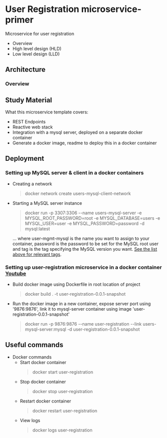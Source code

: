 # User Registration microservice-primer
Microservice for user registration
* Overview
* High level design (HLD)
* Low level design (LLD)

## Architecture

### Overview

## Study Material
What this microservice template covers:
 * REST Endpoints
 * Reactive web stack
 * Integration with a mysql server, deployed on a separate docker container
 * Generate a docker image, readme to deploy this in a docker container

## Deployment 
### Setting up MySQL server & client in a docker containers
* Creating a network
    > docker network create users-mysql-client-network

* Starting a MySQL server instance 
    > docker run -p 3307:3306 --name users-mysql-server -e MYSQL_ROOT_PASSWORD=root -e MYSQL_DATABASE=users -e MYSQL_USER=user -e MYSQL_PASSWORD=password -d mysql:latest

    ... where user-mgmt-mysql is the name you want to assign to your container, password is the password to be set for the MySQL root user and tag is the tag specifying the MySQL version you want. [See the list above for relevant tags](https://hub.docker.com/_/mysql).

### Setting up user-registration microservice in a docker container [Youtube](https://www.youtube.com/watch?v=fvEWoy1xOvo)
  * Build docker image using Dockerfile in root location of project 
    > docker build . -t user-registration-0.0.1-snapshot
  * Run the docker image in a new container, expose server port using '9876:9876', link it to mysql-server container using image 'user-registration-0.0.1-snapshot'                                                                       
    > docker run -p 9876:9876 --name user-registration --link users-mysql-server:mysql -d user-registration-0.0.1-snapshot

## Useful commands
  * Docker commands
     * Start docker container
        > docker start user-registration
     * Stop docker container
        > docker stop user-registration
     * Restart docker container
        > docker restart user-registration
     * View logs
        > docker logs user-registration
